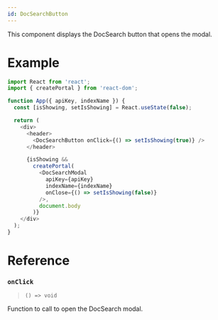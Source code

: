 ```yaml
---
id: DocSearchButton
---
```


This component displays the DocSearch button that opens the modal.

# Example

```js
import React from 'react';
import { createPortal } from 'react-dom';

function App({ apiKey, indexName }) {
  const [isShowing, setIsShowing] = React.useState(false);

  return (
    <div>
      <header>
        <DocSearchButton onClick={() => setIsShowing(true)} />
      </header>

      {isShowing &&
        createPortal(
          <DocSearchModal
            apiKey={apiKey}
            indexName={indexName}
            onClose={() => setIsShowing(false)}
          />,
          document.body
        )}
    </div>
  );
}
```

# Reference

### `onClick`

> `() => void`

Function to call to open the DocSearch modal.
